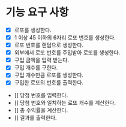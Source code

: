 # 기능 요구 사항

- [x] 로또를 생성한다.
- [x] 1 이상 45 이하의 6자리 로또 번호를 생성한다.
- [x] 로또 번호를 랜덤으로 생성한다.
- [x] 외부에서 로또 번호를 주입받아 로또를 생성한다.
- [x] 구입 금액을 입력 받는다.
- [x] 구입 개수를 구한다.
- [x] 구입 개수만큼 로또를 생성한다.
- [x] 구입한 로또의 번호를 출력한다.
- [] 당첨 번호를 입력한다.
- [] 당첨 번호와 일치하는 로또 개수를 계산한다.
- [] 총 수익률을 계산한다.
- [] 결과를 출력한다.
